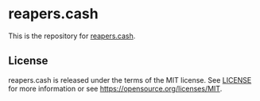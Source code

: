 # reapers.cash

This is the repository for [reapers.cash](https://reapers.cash).

## License

reapers.cash is released under the terms of the MIT license. See [LICENSE](LICENSE) for more
information or see https://opensource.org/licenses/MIT.
